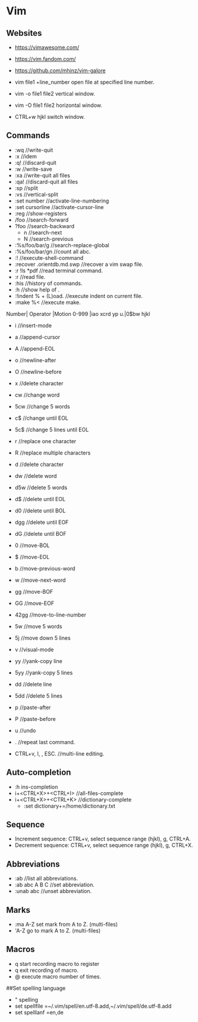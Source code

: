 # Vim
## Websites
* <https://vimawesome.com/>
* <https://vim.fandom.com/>
* <https://github.com/mhinz/vim-galore>

* vim file1 +line_number		open file at specified line number.
* vim -o file1 file2		vertical window.
* vim -O file1 file2		horizontal window.
* CTRL+w hjkl			switch window.


## Commands
* :wq //write-quit
* :x //idem
* :q! //discard-quit
* :w //write-save
* :xa //write-quit all files
* :qa! //discard-quit all files
* :sp //split
* :vs //vertical-split
* :set number //activate-line-numbering
* :set cursorline //activate-cursor-line
* :reg //show-registers
* /foo //search-forward
* ?foo //search-backward
	* n //search-next
	* N //search-previous
* :%s/foo/bar/g //search-replace-global
* :%s/foo/bar/gn //count all abc.
* :!<command> //execute-shell-command
* :recover .orientdb.md.swp //recover a vim swap file.
* :r !ls *pdf		//read terminal command.
* :r <file>		//read file.
* :his			//history of commands.
* :h <string>		//show help of <string>.
* :!indent % + (L)oad.	//execute indent on current file.
* :make %<		//execute make.

Number|   Operator   |Motion
0-999 |iao xcrd yp u.|0$bw hjkl

* i //insert-mode
* a //append-cursor
* A //append-EOL
* o //newline-after
* O //newline-before

* x //delete character
* cw //change word
* 5cw //change 5 words
* c$ //change until EOL
* 5c$ //change 5 lines until EOL
* r //replace one character
* R //replace multiple characters
* d //delete character
* dw //delete word
* d5w //delete 5 words
* d$ //delete until EOL
* d0 //delete until BOL
* dgg //delete until EOF
* dG //delete until BOF

* 0 //move-BOL
* $ //move-EOL
* b //move-previous-word
* w //move-next-word
* gg //move-BOF
* GG //move-EOF
* 42gg //move-to-line-number
* 5w //move 5 words
* 5j //move down 5 lines

* v //visual-mode
* yy //yank-copy line
* 5yy //yank-copy 5 lines
* dd //delete line
* 5dd //delete 5 lines
* p //paste-after
* P //paste-before
* u //undo
* . //repeat last command.
* CTRL+v, I, <string>, ESC.	//multi-line editing.


## Auto-completion
* :h ins-completion
* i+<CTRL+X>+<CTRL+I> //all-files-complete
* i+<CTRL+X>+<CTRL+K> //dictionary-complete
	* :set dictionary+=/home/dictionary.txt

## Sequence
* Increment sequence: CTRL+v, select sequence range (hjkl), g, CTRL+A.
* Decrement sequence: CTRL+v, select sequence range (hjkl), g, CTRL+X.

## Abbreviations
* :ab			//list all abbreviations.
* :ab abc A B C		//set abbreviation.
* :unab abc		//unset abbreviation.

## Marks
* :ma A-Z					set mark from A to Z. (multi-files)
* 'A-Z					go to mark A to Z. (multi-files)

## Macros
* q<a-z>					start recording macro to register <a-z>
* q						exit recording of macro.
* <n>@<a-z>				execute macro <a-z> <n> number of times.

##Set spelling language
* " spelling
* set spellfile =~/.vim/spell/en.utf-8.add,~/.vim/spell/de.utf-8.add
* set spelllanf =en,de




